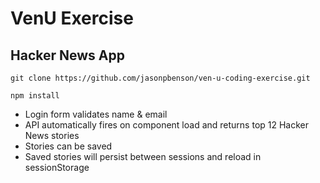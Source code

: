 # VenU Exercise

## Hacker News App

`git clone https://github.com/jasonpbenson/ven-u-coding-exercise.git`

`npm install`

- Login form validates name & email
- API automatically fires on component load and returns top 12 Hacker News stories
- Stories can be saved
- Saved stories will persist between sessions and reload in sessionStorage
